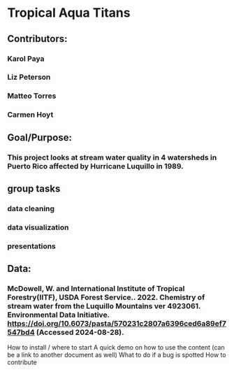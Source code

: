 # Tropical Aqua Titans
## Contributors:
### Karol Paya
### Liz Peterson
### Matteo Torres
### Carmen Hoyt

## Goal/Purpose:
### This project looks at stream water quality in 4 watersheds in Puerto Rico affected by Hurricane Luquillo in 1989.

## group tasks
### data cleaning
### data visualization
### presentations

## Data:
### McDowell, W. and International Institute of Tropical Forestry(IITF), USDA Forest Service.. 2022. Chemistry of stream water from the Luquillo Mountains ver 4923061. Environmental Data Initiative. https://doi.org/10.6073/pasta/570231c2807a6396ced6a89ef7547bd4 (Accessed 2024-08-28).

How to install / where to start
A quick demo on how to use the content (can be a link to another document as well)
What to do if a bug is spotted
How to contribute
